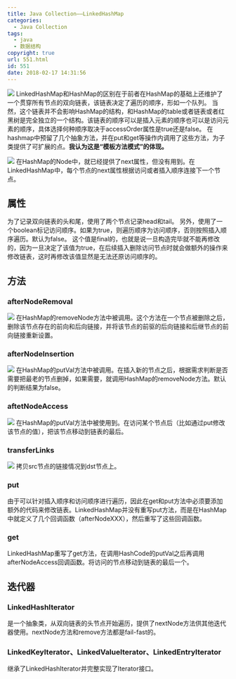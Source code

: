 ```yaml
---
title: Java Collection——LinkedHashMap
categories:
  - Java Collection
tags:
  - java
  - 数据结构
copyright: true
url: 551.html
id: 551
date: 2018-02-17 14:31:56
---
```


![](https://kherrisanbucketone.oss-cn-shanghai.aliyuncs.com/Snipaste_2018-02-17_12-14-56.jpg) LinkedHashMap和HashMap的区别在于前者在HashMap的基础上还维护了一个贯穿所有节点的双向链表，该链表决定了遍历的顺序，形如一个队列。 当然，这个链表并不会影响HashMap的结构，和HashMap的table或者链表或者红黑树是完全独立的一个结构。该链表的顺序可以是插入元素的顺序也可以是访问元素的顺序，具体选择何种顺序取决于accessOrder属性是true还是false。 在hashmap中预留了几个抽象方法，并在put和get等操作内调用了这些方法，为子类提供了可扩展的点。**我认为这是“模板方法模式”的体现。** 

<!-- more -->

![](https://kherrisanbucketone.oss-cn-shanghai.aliyuncs.com/4d2e73e200c8762093663515560758e2.png) 在HashMap的Node中，就已经提供了next属性，但没有用到。在LinkedHashMap中，每个节点的next属性根据访问或者插入顺序连接下一个节点。

属性
--

为了记录双向链表的头和尾，使用了两个节点记录head和tail。 另外，使用了一个boolean标记访问顺序。如果为true，则遍历顺序为访问顺序，否则按照插入顺序遍历。默认为false。 这个值是final的，也就是说一旦构造完毕就不能再修改的，因为一旦决定了该值为true，在后续插入删除访问节点时就会做额外的操作来修改链表，这时再修改该值显然是无法还原访问顺序的。

方法
--

### afterNodeRemoval

![](https://kherrisanbucketone.oss-cn-shanghai.aliyuncs.com/6f431e4c3251e60f0ba1376cb918b5d4.png) 在HashMap的removeNode方法中被调用。这个方法在一个节点被删除之后，删除该节点存在的前向和后向链接，并将该节点的前驱的后向链接和后继节点的前向链接重新设置。

### afterNodeInsertion

![](https://kherrisanbucketone.oss-cn-shanghai.aliyuncs.com/0e70b312ef4a5d30d59b107fbafcaa59.png) 在HashMap的putVal方法中被调用。在插入新的节点之后，根据需求判断是否需要把最老的节点删掉，如果需要，就调用HashMap的removeNode方法。默认的判断结果为false。

### aftetNodeAccess

![](https://kherrisanbucketone.oss-cn-shanghai.aliyuncs.com/Snipaste_2018-02-17_13-14-41.jpg) 在HashMap的putVal方法中被使用到。在访问某个节点后（比如通过put修改该节点的值），把该节点移动到链表的最后。

### transferLinks

![](https://kherrisanbucketone.oss-cn-shanghai.aliyuncs.com/Snipaste_2018-02-17_13-34-35.jpg) 拷贝src节点的链接情况到dst节点上。

### put

由于可以针对插入顺序和访问顺序进行遍历，因此在get和put方法中必须要添加额外的代码来修改链表。LinkedHashMap并没有重写put方法，而是在HashMap中就定义了几个回调函数（afterNodeXXX），然后重写了这些回调函数。

### get

LinkedHashMap重写了get方法，在调用HashCode的putVal之后再调用afterNodeAccess回调函数。将访问的节点移动到链表的最后一个。

迭代器
---

### LinkedHashIterator

是一个抽象类，从双向链表的头节点开始遍历，提供了nextNode方法供其他迭代器使用。nextNode方法和remove方法都是fail-fast的。

### LinkedKeyIterator、LinkedValueIterator、LinkedEntryIterator

继承了LinkedHashIterator并完整实现了Iterator接口。